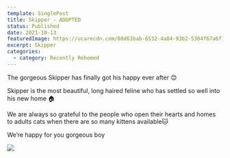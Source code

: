 ```yaml
---
template: SinglePost
title: Skipper - ADOPTED
status: Published
date: 2021-10-13
featuredImage: https://ucarecdn.com/08d61bab-6532-4a84-93b2-5304f67a6f16/-/crop/228x170/92,151/-/preview/
excerpt: Skipper
categories:
  - category: Recently Rehomed
---
```

The gorgeous Skipper has finally got his happy ever after 😊

Skipper is the most beautiful, long haired feline who has settled so well into his new home 🏠

We are always so grateful to the people who open their hearts and homes to adults cats when there are so many kittens available🐱

We’re happy for you gorgeous boy

![](https://ucarecdn.com/0d84bb05-b5ef-404a-9a7e-4a20c1f11e53/)